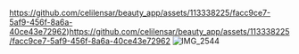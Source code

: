 https://github.com/celilensar/beauty_app/assets/113338225/facc9ce7-5af9-456f-8a6a-40ce43e72962)https://github.com/celilensar/beauty_app/assets/113338225/facc9ce7-5af9-456f-8a6a-40ce43e72962
![IMG_2544](https://github.com/celilensar/beauty_app/assets/113338225/fdef6a96-d60c-4f47-8cc2-01a00c0f64e4)


